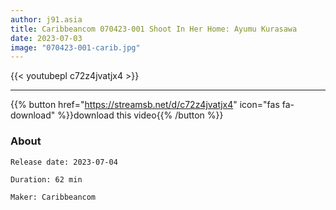 ```yaml
---
author: j91.asia
title: Caribbeancom 070423-001 Shoot In Her Home: Ayumu Kurasawa
date: 2023-07-03
image: "070423-001-carib.jpg"
---
```



{{< youtubepl c72z4jvatjx4 >}}
___

{{% button href="https://streamsb.net/d/c72z4jvatjx4" icon="fas fa-download" %}}download this video{{% /button %}}
### About

`Release date: 2023-07-04`

`Duration: 62 min`

`Maker:	Caribbeancom`
